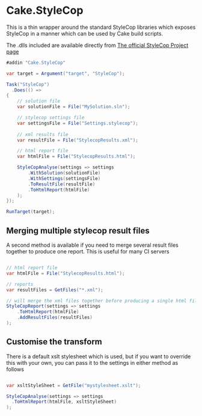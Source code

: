 # Cake.StyleCop

This is a thin wrapper around the standard StyleCop libraries which exposes StyleCop in a manner which
can be used by Cake build scripts.

The .dlls included are available directly from [The official StyleCop Project page](https://stylecop.codeplex.com/SourceControl/latest#Tools/StyleCop/v4.7/)

```csharp
#addin "Cake.StyleCop"

var target = Argument("target", "StyleCop");

Task("StyleCop")
  .Does(() =>
{
    // solution file
    var solutionFile = File("MySolution.sln");

    // stylecop settings file
    var settingsFile = File("Settings.stylecop");
    
    // xml results file
    var resultFile = File("StylecopResults.xml");

    // html report file
    var htmlFile = File("StylecopResults.html");

    StyleCopAnalyse(settings => settings
        .WithSolution(solutionFile)
        .WithSettings(settingsFile)
        .ToResultFile(resultFile)
        .ToHtmlReport(htmlFile)
    );
});

RunTarget(target);
```

## Merging multiple stylecop result files

A second method is available if you need to merge several result files together to produce one report. This is useful for many CI servers

```csharp

// html report file
var htmlFile = File("StylecopResults.html");

// reports 
var resultFiles = GetFiles("*.xml");

// will merge the xml files together before producing a single html file
StyleCopReport(settings => settings
    .ToHtmlReport(htmlFile)
    .AddResultFiles(resultFiles)
);

```

## Customise the transform

There is a default xslt stylesheet which is used, but if you want to override this with your own, you can pass it to the settings in either method as follows

```csharp

var xsltStyleSheet = GetFile("mystylesheet.xslt");

StyleCopAnalyse(settings => settings
  .ToHtmlReport(htmlFile, xsltStyleSheet)
);
```
